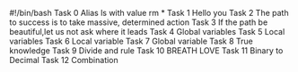 #!/bin/bash
Task 0 Alias ls with value rm *
Task 1 Hello you
Task 2 The path to success is to take massive, determined action
Task 3 If the path be beautiful,let us not ask where it leads
Task 4 Global variables
Task 5 Local variables
Task 6 Local variable
Task 7 Global variable
Task 8 True knowledge
Task 9 Divide and rule
Task 10 BREATH LOVE
Task 11 Binary to Decimal
Task 12 Combination

